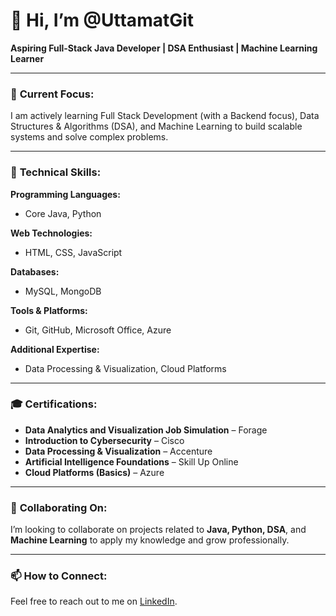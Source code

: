 # 👋 Hi, I’m @UttamatGit  
**Aspiring Full-Stack Java Developer | DSA Enthusiast | Machine Learning Learner**

---

### 🌱 **Current Focus:**  
I am actively learning Full Stack Development (with a Backend focus), Data Structures & Algorithms (DSA), and Machine Learning to build scalable systems and solve complex problems.

---

### 🚀 **Technical Skills:**  

**Programming Languages:**  
- Core Java, Python

**Web Technologies:**  
- HTML, CSS, JavaScript

**Databases:**  
- MySQL, MongoDB

**Tools & Platforms:**  
- Git, GitHub, Microsoft Office, Azure

**Additional Expertise:**  
- Data Processing & Visualization, Cloud Platforms

---

### 🎓 **Certifications:**  
- **Data Analytics and Visualization Job Simulation** – Forage  
- **Introduction to Cybersecurity** – Cisco  
- **Data Processing & Visualization** – Accenture  
- **Artificial Intelligence Foundations** – Skill Up Online  
- **Cloud Platforms (Basics)** – Azure  

---

### 💞️ **Collaborating On:**  
I’m looking to collaborate on projects related to **Java, Python, DSA**, and **Machine Learning** to apply my knowledge and grow professionally.

---

### 📫 **How to Connect:**  
Feel free to reach out to me on [LinkedIn](https://www.linkedin.com/in/uttam-kumar-9626132b8).

<!---
UttamatGit/UttamatGit is a ✨ special ✨ repository because its `README.md` (this file) appears on your GitHub profile.
You can click the Preview link to take a look at your changes.
--->
